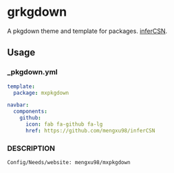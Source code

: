 
# grkgdown

<!-- badges: start -->
<!-- badges: end -->

A pkgdown theme and template for packages. [inferCSN](https://mengxu98.github.io/inferCSN/).

## Usage

### _pkgdown.yml

```yaml
template:
  package: mxpkgdown

navbar:
  components:
    github:
      icon: fab fa-github fa-lg
      href: https://github.com/mengxu98/inferCSN
```

### DESCRIPTION

```
Config/Needs/website: mengxu98/mxpkgdown
```
